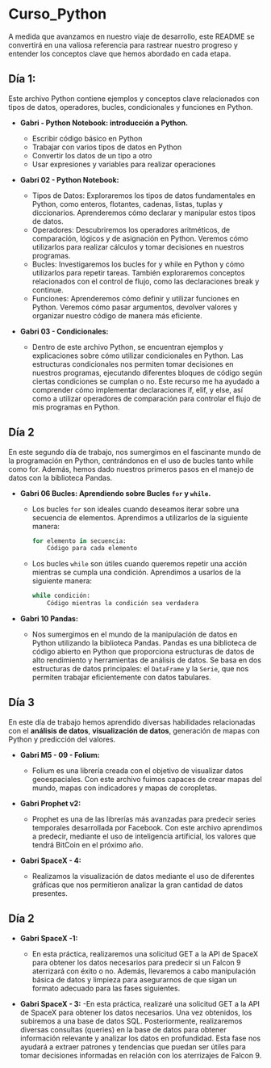 # **Curso_Python**

A medida que avanzamos en nuestro viaje de desarrollo, este README se convertirá en una valiosa referencia para rastrear nuestro progreso y entender los conceptos clave que hemos abordado en cada etapa.

## **Día 1:**

Este archivo Python contiene ejemplos y conceptos clave relacionados con tipos de datos, operadores, bucles, condicionales y funciones en Python.

- **Gabri - Python Notebook: introducción a Python.**
  - Escribir código básico en Python
  - Trabajar con varios tipos de datos en Python
  - Convertir los datos de un tipo a otro
  - Usar expresiones y variables para realizar operaciones

- **Gabri 02 - Python Notebook:**
  - Tipos de Datos: Exploraremos los tipos de datos fundamentales en Python, como enteros, flotantes, cadenas, listas, tuplas y diccionarios. Aprenderemos cómo declarar y manipular estos tipos de datos.
  - Operadores: Descubriremos los operadores aritméticos, de comparación, lógicos y de asignación en Python. Veremos cómo utilizarlos para realizar cálculos y tomar decisiones en nuestros programas.
  - Bucles: Investigaremos los bucles for y while en Python y cómo utilizarlos para repetir tareas. También exploraremos conceptos relacionados con el control de flujo, como las declaraciones break y continue.
  - Funciones: Aprenderemos cómo definir y utilizar funciones en Python. Veremos cómo pasar argumentos, devolver valores y organizar nuestro código de manera más eficiente.

- **Gabri 03 - Condicionales:**
  - Dentro de este archivo Python, se encuentran ejemplos y explicaciones sobre cómo utilizar condicionales en Python. Las estructuras condicionales nos permiten tomar decisiones en nuestros programas, ejecutando diferentes bloques de código según ciertas condiciones se cumplan o no. Este recurso me ha ayudado a comprender cómo implementar declaraciones if, elif, y else, así como a utilizar operadores de comparación para controlar el flujo de mis programas en Python.

## **Día 2**

En este segundo día de trabajo, nos sumergimos en el fascinante mundo de la programación en Python, centrándonos en el uso de bucles tanto while como for. Además, hemos dado nuestros primeros pasos en el manejo de datos con la biblioteca Pandas.

- **Gabri 06 Bucles: Aprendiendo sobre Bucles `for` y `while`.**
  - Los bucles `for` son ideales cuando deseamos iterar sobre una secuencia de elementos. Aprendimos a utilizarlos de la siguiente manera:
    ```python
    for elemento in secuencia:
        Código para cada elemento
    ```
  - Los bucles `while` son útiles cuando queremos repetir una acción mientras se cumpla una condición. Aprendimos a usarlos de la siguiente manera:
    ```python
    while condición:
        Código mientras la condición sea verdadera
    ```

- **Gabri 10 Pandas:**
  - Nos sumergimos en el mundo de la manipulación de datos en Python utilizando la biblioteca Pandas. Pandas es una biblioteca de código abierto en Python que proporciona estructuras de datos de alto rendimiento y herramientas de análisis de datos. Se basa en dos estructuras de datos principales: el `DataFrame` y la `Serie`, que nos permiten trabajar eficientemente con datos tabulares.

## **Día 3**

En este día de trabajo hemos aprendido diversas habilidades relacionadas con el **análisis de datos**, **visualización de datos**, generación de mapas con Python y predicción del valores.

- **Gabri M5 - 09 - Folium:**
  - Folium es una librería creada con el objetivo de visualizar datos geoespaciales. Con este archivo fuimos capaces de crear mapas del mundo, mapas con indicadores y mapas de coropletas.

- **Gabri Prophet v2:**
  - Prophet es una de las librerías más avanzadas para predecir series temporales desarrollada por Facebook. Con este archivo aprendimos a predecir, mediante el uso de inteligencia artificial, los valores que tendrá BitCoin en el próximo año.

- **Gabri SpaceX - 4:**
  - Realizamos la visualización de datos mediante el uso de diferentes gráficas que nos permitieron analizar la gran cantidad de datos presentes.

## **Día 2**
- **Gabri SpaceX -1:**
  - En esta práctica, realizaremos una solicitud GET a la API de SpaceX para obtener los datos necesarios para predecir si un Falcon 9 aterrizará con éxito o no. Además, llevaremos a cabo manipulación básica de datos y limpieza para asegurarnos de que sigan un formato adecuado para las fases siguientes.
  
- **Gabri SpaceX - 3:**
  -En esta práctica, realizaré una solicitud GET a la API de SpaceX para obtener los datos necesarios. Una vez obtenidos, los subiremos a una base de datos SQL. Posteriormente, realizaremos diversas consultas (queries) en la base de datos para obtener información relevante y analizar los datos en profundidad. Esta fase nos ayudará a extraer patrones y tendencias que puedan ser útiles para tomar decisiones informadas en relación con los aterrizajes de Falcon 9. 

